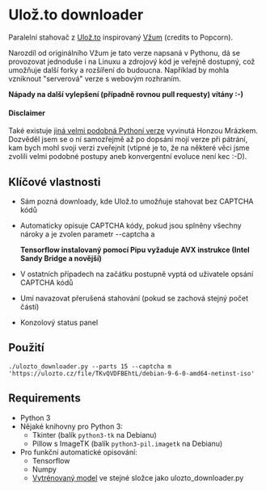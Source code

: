 # Ulož.to downloader

Paralelní stahovač z [Ulož.to](http://ulozto.cz) inspirovaný [Vžum](http://vzum.8u.cz/) (credits to Popcorn).

Narozdíl od originálního Vžum je tato verze napsaná v Pythonu, dá se provozovat jednoduše i na Linuxu a zdrojový kód je veřejně dostupný, což umožňuje další forky a rozšíření do budoucna. Například by mohla vzniknout "serverová" verze s webovým rozhraním.

**Nápady na další vylepšení (případně rovnou pull requesty) vítány :-)**

#### Disclaimer

Také existuje [jiná velmi podobná Pythoní verze](https://github.com/yaqwsx/utility/blob/master/vzum/vzum) vyvinutá Honzou Mrázkem. Dozvěděl jsem se o ní samozřejmě až po dopsání mojí verze při pátrání, kam bych mohl svoji verzi zveřejnit (vtipné je to, že na některé věci jsme zvolili velmi podobné postupy aneb konvergentní evoluce není kec :-D).

## Klíčové vlastnosti

* Sám pozná downloady, kde Ulož.to umožňuje stahovat bez CAPTCHA kódů
* Automaticky opisuje CAPTCHA kódy, pokud jsou splněny všechny nároky a je zvolen parametr --captcha a

  **Tensorflow instalovaný pomocí Pipu vyžaduje AVX instrukce (Intel Sandy Bridge a novější)**
* V ostatních případech na začátku postupně vyptá od uživatele opsání CAPTCHA kódů
* Umí navazovat přerušená stahování (pokud se zachová stejný počet částí)
* Konzolový status panel

## Použití

```shell
./ulozto_downloader.py --parts 15 --captcha m 'https://ulozto.cz/file/TKvQVDFBEhtL/debian-9-6-0-amd64-netinst-iso'
```

## Requirements

* Python 3
* Nějaké knihovny pro Python 3:
  * Tkinter (balík `python3-tk` na Debianu)
  * Pillow s ImageTK (balík `python3-pil.imagetk` na Debianu)
* Pro funkční automatické opisování:
  * Tensorflow
  * Numpy
  * [Vytrénovaný model](https://github.com/JanPalasek/ulozto-captcha-breaker/releases) ve stejné složce jako ulozto_downloader.py
